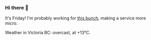### Hi there :wave:

It's Friday! I'm probably working for [this bunch](https://github.com/kohofinancial), making a service more micro.

Weather in Victoria BC: overcast, at +13°C.
